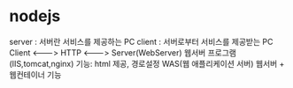 # nodejs
server : 서버란 서비스를 제공하는 PC
client : 서버로부터 서비스를 제공받는 PC
Client  <---> HTTP <---> Server(WebServer)
                         웹서버 프로그램(IIS,tomcat,nginx)
                         기능: html 제공, 경로설정
                         WAS(웹 애플리케이션 서버)
                         웹서버 + 웹컨테이너 기능

